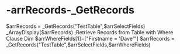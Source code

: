 # -arrRecords-_GetRecords
$arrRecords = _GetRecords("TestTable",$arrSelectFields) _ArrayDisplay($arrRecords)  ;Retrieve Records from Table with Where Clause Dim $arrWhereFields[1]=["Firstname = 'Dave'"] $arrRecords = _GetRecords("TestTable",$arrSelectFields,$arrWhereFields)
